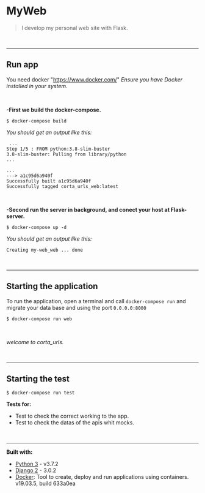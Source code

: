 &nbsp;
# MyWeb

>I develop my personal web site with Flask.

&nbsp;

---

## Run app 


You need docker "https://www.docker.com/"
*Ensure you have Docker installed in your system.*

&nbsp;

**-First we build the docker-compose.**


`$ docker-compose build`  

*You should get an output like this:*

```
 ...
Step 1/5 : FROM python:3.8-slim-buster
3.8-slim-buster: Pulling from library/python
...

...
---> a1c95d6a940f
Successfully built a1c95d6a940f
Successfully tagged corta_urls_web:latest

```
&nbsp;


**-Second run the server in background, and conect your host at Flask-server.**


`$ docker-compose up -d`


*You should get an output like this:*

`Creating my-web_web ... done`

&nbsp;

---

## Starting the application

To run the application, open a terminal and call `docker-compose run` and migrate your data base and using the port `0.0.0.0:8000`


`$ docker-compose run web`

&nbsp;

*welcome to corta_urls.*

&nbsp;

---

## Starting the test

`$ docker-compose run test`

**Tests for:**
 * Test to check the correct working to the app.
 * Test to check the datas of the apis whit mocks.

&nbsp;

---

**Built with:**
* [Python 3](https://www.python.org/download/releases/3.0/ "Python 3") - v3.7.2
* [Django 2](https://docs.djangoproject.com/en/3.0/ "Django 2") - 3.0.2
* [Docker](https://www.docker.com/ "Docker"): Tool to create, deploy and run applications using containers. v19.03.5, build 633a0ea
